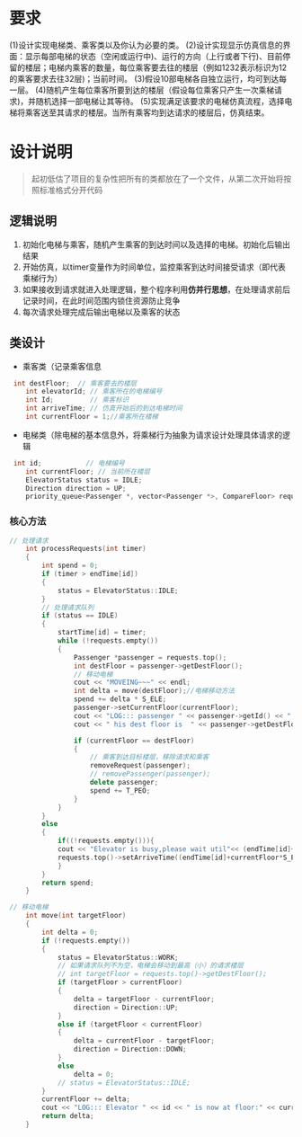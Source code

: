 # 要求

(1)设计实现电梯类、乘客类以及你认为必要的类。
(2)设计实现显示仿真信息的界面：显示每部电梯的状态（空闲或运行中)、运行的方向（上行或者下行)、目前停留的楼层；电梯内乘客的数量，每位乘客要去往的楼层（例如1232表示标识为12的乘客要求去往32层)；当前时间。
(3)假设10部电梯各自独立运行，均可到达每一层。
(4)随机产生每位乘客所要到达的楼层（假设每位乘客只产生一次乘梯请求)，并随机选择一部电梯让其等待。
(5)实现满足该要求的电梯仿真流程，选择电梯将乘客送至其请求的楼层。当所有乘客均到达请求的楼层后，仿真结束。

# 设计说明

> 起初低估了项目的复杂性把所有的类都放在了一个文件，从第二次开始将按照标准格式分开代码

## 逻辑说明

1. 初始化电梯与乘客，随机产生乘客的到达时间以及选择的电梯。初始化后输出结果
2. 开始仿真，以timer变量作为时间单位，监控乘客到达时间接受请求（即代表乘梯行为）
3. 如果接收到请求就进入处理逻辑，整个程序利用**仿并行思想**，在处理请求前后记录时间，在此时间范围内锁住资源防止竞争
4. 每次请求处理完成后输出电梯以及乘客的状态

## 类设计

- 乘客类（记录乘客信息

```c++
 int destFloor;  // 乘客要去的楼层
    int elevatorId; // 乘客所在的电梯编号
    int Id;         // 乘客标识
    int arriveTime; // 仿真开始后的到达电梯时间
    int currentFloor = 1;//乘客所在楼梯
```

- 电梯类（除电梯的基本信息外，将乘梯行为抽象为请求设计处理具体请求的逻辑

```c++
 int id;           // 电梯编号
    int currentFloor; // 当前所在楼层
    ElevatorStatus status = IDLE;
    Direction direction = UP;
    priority_queue<Passenger *, vector<Passenger *>, CompareFloor> requests; // 请求队列（按目标楼层排序，便于处理）
```

### 核心方法

```c++
// 处理请求
    int processRequests(int timer)
    {
        int spend = 0;
        if (timer > endTime[id])
        {
            status = ElevatorStatus::IDLE;
        }
        // 处理请求队列
        if (status == IDLE)
        {
            startTime[id] = timer;
            while (!requests.empty())
            {
                Passenger *passenger = requests.top();
                int destFloor = passenger->getDestFloor();
                // 移动电梯
                cout << "MOVEING~~~" << endl;
                int delta = move(destFloor);//电梯移动方法
                spend += delta * S_ELE;
                passenger->setCurrentFloor(currentFloor);
                cout << "LOG::: passenger " << passenger->getId() << " now is on floor" << passenger->getCurrentFloor();
                cout << " his dest floor is  " << passenger->getDestFloor() << endl;

                if (currentFloor == destFloor)
                {
                    // 乘客到达目标楼层，移除请求和乘客
                    removeRequest(passenger);
                    // removePassenger(passenger);
                    delete passenger;
                    spend += T_PEO;
                }
            }
        }
        else
        {
            if((!requests.empty())){
            cout << "Elevator is busy,please wait util"<< (endTime[id]+currentFloor*S_ELE)<< endl;
            requests.top()->setArriveTime((endTime[id]+currentFloor*S_ELE)/6);
            }
        }
        return spend;
    }
```

```c++
// 移动电梯
    int move(int targetFloor)
    {
        int delta = 0;
        if (!requests.empty())
        {
            status = ElevatorStatus::WORK;
            // 如果请求队列不为空，电梯会移动到最高（小）的请求楼层
            // int targetFloor = requests.top()->getDestFloor();
            if (targetFloor > currentFloor)
            {
                delta = targetFloor - currentFloor;
                direction = Direction::UP;
            }
            else if (targetFloor < currentFloor)
            {
                delta = currentFloor - targetFloor;
                direction = Direction::DOWN;
            }
            else
                delta = 0;
            // status = ElevatorStatus::IDLE;
        }
        currentFloor += delta;
        cout << "LOG::: Elevator " << id << " is now at floor:" << currentFloor << " ElevatorStatus:" << status << " Direction:" << direction << endl;
        return delta;
    }
```





